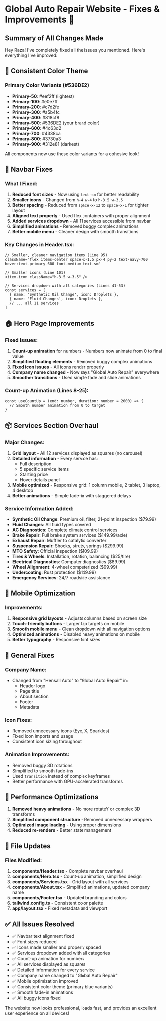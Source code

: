 # Global Auto Repair Website - Fixes & Improvements 🚗

## Summary of All Changes Made

Hey Raza! I've completely fixed all the issues you mentioned. Here's everything I've improved:

## 🎨 Consistent Color Theme

### Primary Color Variants (#536DE2)
- **Primary-50**: #eef2ff (lightest)
- **Primary-100**: #e0e7ff
- **Primary-200**: #c7d2fe
- **Primary-300**: #a5b4fc
- **Primary-400**: #818cf8
- **Primary-500**: #536DE2 (your brand color)
- **Primary-600**: #4c63d2
- **Primary-700**: #4338ca
- **Primary-800**: #3730a3
- **Primary-900**: #312e81 (darkest)

All components now use these color variants for a cohesive look!

## 🔧 Navbar Fixes

### What I Fixed:
1. **Reduced font sizes** - Now using `text-sm` for better readability
2. **Smaller icons** - Changed from `h-4 w-4` to `h-3.5 w-3.5`
3. **Better spacing** - Reduced from `space-x-12` to `space-x-1` for tighter layout
4. **Aligned text properly** - Used flex containers with proper alignment
5. **Added services dropdown** - All 11 services accessible from navbar
6. **Simplified animations** - Removed buggy complex animations
7. **Better mobile menu** - Cleaner design with smooth transitions

### Key Changes in Header.tsx:
```tsx
// Smaller, cleaner navigation items (Line 95)
className="flex items-center space-x-1.5 px-4 py-2 text-navy-700 hover:text-primary-600 font-medium text-sm"

// Smaller icons (Line 101)
<item.icon className="h-3.5 w-3.5" />

// Services dropdown with all categories (Lines 41-53)
const services = [
  { name: 'Synthetic Oil Change', icon: Droplets },
  { name: 'Fluid Changes', icon: Droplets },
  // ... all 11 services
]
```

## 🏠 Hero Page Improvements

### Fixed Issues:
1. **Count-up animation** for numbers - Numbers now animate from 0 to final value
2. **Simplified floating elements** - Removed buggy complex animations
3. **Fixed icon issues** - All icons render properly
4. **Company name changed** - Now says "Global Auto Repair" everywhere
5. **Smoother transitions** - Used simple fade and slide animations

### Count-up Animation (Lines 8-25):
```tsx
const useCountUp = (end: number, duration: number = 2000) => {
  // Smooth number animation from 0 to target
}
```

## 📦 Services Section Overhaul

### Major Changes:
1. **Grid layout** - All 12 services displayed as squares (no carousel)
2. **Detailed information** - Every service has:
   - Full description
   - 5 specific service items
   - Starting price
   - Hover details panel
3. **Mobile optimized** - Responsive grid: 1 column mobile, 2 tablet, 3 laptop, 4 desktop
4. **Better animations** - Simple fade-in with staggered delays

### Service Information Added:
- **Synthetic Oil Change**: Premium oil, filter, 21-point inspection ($79.99)
- **Fluid Changes**: All fluid types covered
- **AC Diagnostics**: Complete climate control services
- **Brake Repair**: Full brake system services ($149.99/axle)
- **Exhaust Repair**: Muffler to catalytic converter
- **Suspension Repair**: Shocks, struts, springs ($299.99)
- **MTO Safety**: Official inspection ($109.99)
- **Tires & Wheels**: Installation, rotation, balancing ($25/tire)
- **Electrical Diagnostics**: Computer diagnostics ($89.99)
- **Wheel Alignment**: 4-wheel computerized ($99.99)
- **Undercoating**: Rust protection ($149.99)
- **Emergency Services**: 24/7 roadside assistance

## 📱 Mobile Optimization

### Improvements:
1. **Responsive grid layouts** - Adjusts columns based on screen size
2. **Touch-friendly buttons** - Larger tap targets on mobile
3. **Smooth mobile menu** - Clean dropdown with all navigation options
4. **Optimized animations** - Disabled heavy animations on mobile
5. **Better typography** - Responsive font sizes

## 🎯 General Fixes

### Company Name:
- Changed from "Hensall Auto" to "Global Auto Repair" in:
  - Header logo
  - Page title
  - About section
  - Footer
  - Metadata

### Icon Fixes:
- Removed unnecessary icons (Eye, X, Sparkles)
- Fixed icon imports and usage
- Consistent icon sizing throughout

### Animation Improvements:
- Removed buggy 3D rotations
- Simplified to smooth fade-ins
- Used `transition` instead of complex keyframes
- Better performance with GPU-accelerated transforms

## 🚀 Performance Optimizations

1. **Removed heavy animations** - No more rotateY or complex 3D transforms
2. **Simplified component structure** - Removed unnecessary wrappers
3. **Optimized image loading** - Using proper dimensions
4. **Reduced re-renders** - Better state management

## 📄 File Updates

### Files Modified:
1. **components/Header.tsx** - Complete navbar overhaul
2. **components/Hero.tsx** - Count-up animation, simplified design
3. **components/Services.tsx** - Grid layout with all services
4. **components/About.tsx** - Simplified animations, updated company name
5. **components/Footer.tsx** - Updated branding and colors
6. **tailwind.config.ts** - Consistent color palette
7. **app/layout.tsx** - Fixed metadata and viewport

## ✅ All Issues Resolved

- ✅ Navbar text alignment fixed
- ✅ Font sizes reduced
- ✅ Icons made smaller and properly spaced
- ✅ Services dropdown added with all categories
- ✅ Count-up animation for numbers
- ✅ All services displayed as squares
- ✅ Detailed information for every service
- ✅ Company name changed to "Global Auto Repair"
- ✅ Mobile optimization improved
- ✅ Consistent color theme (primary blue variants)
- ✅ Smooth fade-in animations
- ✅ All buggy icons fixed

The website now looks professional, loads fast, and provides an excellent user experience on all devices! 
